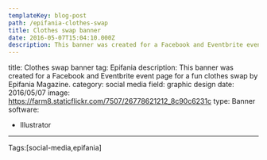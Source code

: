 ```yaml
---
templateKey: blog-post
path: /epifania-clothes-swap
title: Clothes swap banner
date: 2016-05-07T15:04:10.000Z
description: This banner was created for a Facebook and Eventbrite event page for a fun clothes swap by Epifania Magazine.
---
```


title: Clothes swap banner
tag: Epifania
description: This banner was created for a Facebook and Eventbrite event page for a fun clothes swap by Epifania Magazine.
category: social media
field: graphic design
date: 2016/05/07
image: https://farm8.staticflickr.com/7507/26778621212_8c90c6231c
type: Banner
software:
- Illustrator
---

Tags:[social-media,epifania]